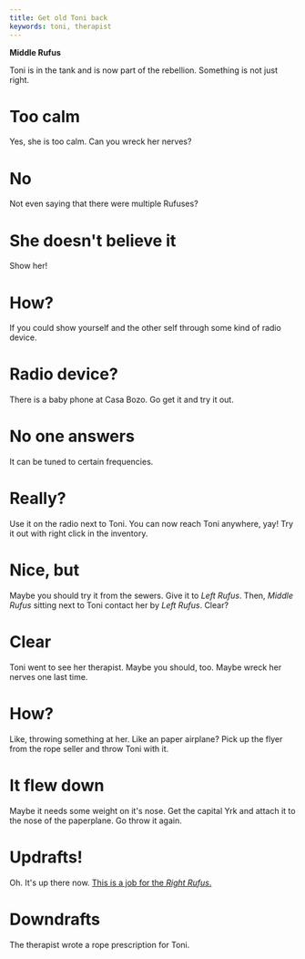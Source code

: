 ```yaml
---
title: Get old Toni back
keywords: toni, therapist
---
```

**Middle Rufus**

Toni is in the tank and is now part of the rebellion. Something is not just right.

# Too calm
Yes, she is too calm. Can you wreck her nerves?

# No
Not even saying that there were multiple Rufuses?

# She doesn't believe it
Show her!

# How?
If you could show yourself and the other self through some kind of radio device.

# Radio device?
There is a baby phone at Casa Bozo. Go get it and try it out.

# No one answers
It can be tuned to certain frequencies.

# Really?
Use it on the radio next to Toni. You can now reach Toni anywhere, yay! Try it out with right click in the inventory.

# Nice, but
Maybe you should try it from the sewers. Give it to *Left Rufus*. Then, *Middle Rufus* sitting next to Toni contact her by *Left Rufus*. Clear?

# Clear
Toni went to see her therapist. Maybe you should, too. Maybe wreck her nerves one last time.

# How?
Like, throwing something at her. Like an paper airplane? Pick up the flyer from the rope seller and throw Toni with it.

# It flew down
Maybe it needs some weight on it's nose. Get the capital Yrk and attach it to the nose of the paperplane. Go throw it again.

# Updrafts!
Oh. It's up there now. [This is a job for the *Right Rufus*.](../030-right/060-yrk.md)

# Downdrafts
The therapist wrote a rope prescription for Toni.
